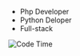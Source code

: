 - Php Developer
- Python Deloper
- Full-stack

<img alt="Code Time" src="https://img.shields.io/endpoint?style=social&url=https://codetime-api.datreks.com/badge/2476?logoColor=dark%26project=%26recentMS=0%26showProject=false" />
